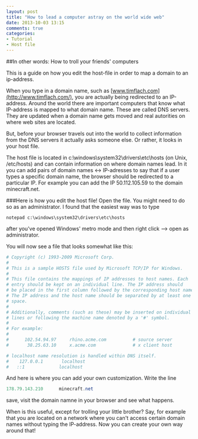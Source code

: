 ```yaml
---
layout: post
title: "How to lead a computer astray on the world wide web"
date: 2013-10-03 13:15
comments: true 
categories: 
- Tutorial
- Host file
---
```


##In other words: How to troll your friends' computers

This is a guide on how you edit the host-file in order to map a domain to an ip-address. 

When you type in a domain name, such as [www.timflach.com](http://www.timflach.com/), you are actually being redirected to an IP-address. Around the world there are important computers that know what IP-address is mapped to what domain name. These are called DNS servers. They are updated when a domain name gets moved and real autorities on where web sites are located.

But, before your browser travels out into the world to collect information from the DNS servers it actually asks someone else. Or rather, it looks in your host file.

The host file is located in c:\windows\system32\drivers\etc\hosts (on Unix, /etc/hosts) and can contain information on where domain names lead. In it you can add pairs of domain names <-> IP-adresses to say that if a user types a specific domain name, the browser should be redirected to a particular IP. For example you can add the IP 
50.112.105.59 to the domain minecraft.net.

###Here is how you edit the host file!
Open the file. You might need to do so as an administrator. I found that the easiest way was to type

``` 
notepad c:\windows\system32\drivers\etc\hosts
```

after you've opened Windows' metro mode and then right click --> open as administrator.

You will now see a file that looks somewhat like this: 

```ps1
# Copyright (c) 1993-2009 Microsoft Corp.
#
# This is a sample HOSTS file used by Microsoft TCP/IP for Windows.
#
# This file contains the mappings of IP addresses to host names. Each
# entry should be kept on an individual line. The IP address should
# be placed in the first column followed by the corresponding host name.
# The IP address and the host name should be separated by at least one
# space.
#
# Additionally, comments (such as these) may be inserted on individual
# lines or following the machine name denoted by a '#' symbol.
#
# For example:
#
#      102.54.94.97     rhino.acme.com          # source server
#       38.25.63.10     x.acme.com              # x client host

# localhost name resolution is handled within DNS itself.
#    127.0.0.1       localhost
#	::1             localhost

```

And here is where you can add your own customization. Write the line
```powershell
178.79.143.210		minecraft.net
```
save, visit the domain namne in your browser and see what happens.

When is this useful, except for trolling your little brother? Say, for example that you are located on a network where you can't access certain domain names without typing the IP-address. Now you can create your own way around that!


